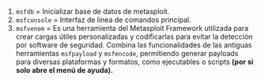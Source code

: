 1. `msfdb` = Inicializar base de datos de metasploit.
2. `msfconsole` = Interfaz de linea de comandos principal.
3. `msfvenom` = Es una herramienta del Metasploit Framework utilizada para crear cargas útiles personalizadas y codificarlas para evitar la detección por software de seguridad. Combina las funcionalidades de las antiguas herramientas `msfpayload` y `msfencode`, permitiendo generar payloads para diversas plataformas y formatos, como ejecutables o scripts **(por si solo abre el menú de ayuda).**